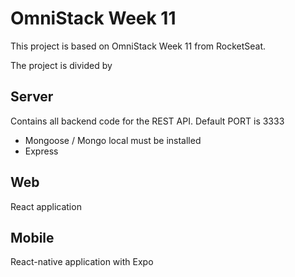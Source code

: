 # OmniStack Week 11

This project is based on OmniStack Week 11 from RocketSeat.

The project is divided by


## Server

Contains all backend code for the REST API. Default PORT is 3333

* Mongoose / Mongo local must be installed
* Express


## Web

React application

## Mobile

React-native application with Expo
